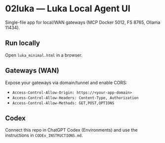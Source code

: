 # 02luka — Luka Local Agent UI
Single-file app for local/WAN gateways (MCP Docker 5012, FS 8765, Ollama 11434).

## Run locally
Open `luka_minimal.html` in a browser.

## Gateways (WAN)
Expose your gateways via domain/tunnel and enable CORS:
- `Access-Control-Allow-Origin: https://<your-app-domain>`
- `Access-Control-Allow-Headers: Content-Type, Authorization`
- `Access-Control-Allow-Methods: GET,POST,OPTIONS`

## Codex
Connect this repo in ChatGPT Codex (Environments) and use the instructions in `CODEx_INSTRUCTIONS.md`.

